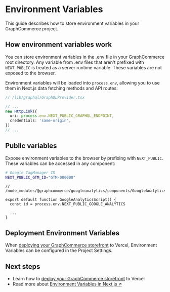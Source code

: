 # Environment Variables

This guide describes how to store environment variables in your GraphCommerce
project.

## How environment variables work

You can store environment variables in the .env file in your GraphCommerce root
directory. Any variable from .env files that aren't prefixed with `NEXT_PUBLIC`
is treated as a server runtime variable. These variables are not exposed to the
browser.

Environment variables will be loaded into `process.env`, allowing you to use
them in Next.js data fetching methods and API routes:

```ts
// /lib/graphql/GraphQLProvider.tsx

// ...
new HttpLink({
  uri: process.env.NEXT_PUBLIC_GRAPHQL_ENDPOINT,
  credentials: 'same-origin',
})
// ...
```

## Public variables

Expose environment variables to the browser by prefixing with `NEXT_PUBLIC`.
These variables can be accessed in any component:

```bash
# Google TagManager ID
NEXT_PUBLIC_GTM_ID="GTM-000000"
```

```tsx
// /node_modules/@graphcommerce/googleanalytics/components/GoogleAnalyticsScript.tsx

export default function GoogleAnalyticsScript() {
  const id = process.env.NEXT_PUBLIC_GOOGLE_ANALYTICS

  ...
}
```

## Deployment Environment Variables

When [deploying your GraphCommerce storefront](./deployment.md) to Vercel,
Environment Variables can be configured in the Project Settings.

## Next steps

- Learn how to [deploy your GraphCommerce storefront](./deployment.md) to Vercel
- Read more about
  [Environment Variables in Next.js ↗](https://nextjs.org/docs/basic-features/environment-variables#loading-environment-variables)
